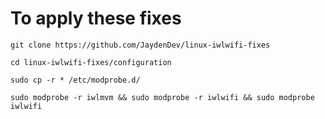 # To apply these fixes
```
git clone https://github.com/JaydenDev/linux-iwlwifi-fixes
``` 

```
cd linux-iwlwifi-fixes/configuration
```

```
sudo cp -r * /etc/modprobe.d/
``` 

```
sudo modprobe -r iwlmvm && sudo modprobe -r iwlwifi && sudo modprobe iwlwifi
```
